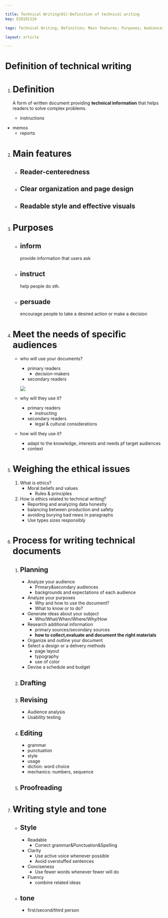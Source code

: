 ```yaml
---

title: Technical Writing(01)-Definition of technical writing
key: E20191124

tags: Technical Writing; Definition; Main features; Purposes; Audiences; Process; Style and Tone

layout: article

---
```


# Definition of technical writing

<!--more-->

1. # Definition

   A form of written document providing **technical information** that helps readers to solve complex problems.

   - instructions
- memos
   - reports

2. # Main features

   - ## Reader-centeredness

   - ## Clear organization and page design

   - ## Readable style and effective visuals

3. # Purposes

   - ## inform

     provide information that users ask

   - ## instruct

     help people do sth.

   - ## persuade

     encourage people to take a desired action or make a decision

4. # Meet the needs of specific audiences

   - who will use your documents?

     - primary readers
       - decision-makers
     - secondary readers

     ![](https://suntarliarzn-1258316859.cos.ap-chongqing.myqcloud.com/technical%20wrting/level%20of%20technicality.jpg)

   - why will they use it?

     - primary readers
       - instructing
     - secondary readers
       - legal & cultural considerations

   - how will they use it?

     - adapt to the knowledge, interests and needs pf target audiences
     - context

5. # Weighing the ethical issues

   1. What is ethics?
      - Moral beliefs and values
        - Rules & principles
   2. How is ethics related to technical writing?
      - Reporting and analyzing data honestly
      - balancing between production and safety
      - avoiding burying bad news in paragraphs
      - Use types sizes responsibly 

6. # Process for writing technical documents

   1. ## Planning

      - Analyze your audience
        - Primary&secondary audiences
        - backgrounds and expectations of each audience
      - Analyze your purposes
        -  Why and how to use the document?
        - What to know or to do?
      - Generate ideas about your subject
        - Who/What/When/Where/Why/How
      - Research additional information
        - primary sources/secondary sources
        - **how to collect,evaluate and document the right materials**
      - Organize and outline your document
      - Select a design or a delivery methods
        - page layout
        - typography
        - use of color
      - Devise a schedule and budget

   2. ## Drafting

   3. ## Revising

      - Audience analysis
      - Usability testing

   4. ## Editing

      - grammar
      - punctuation
      - style
      - usage
      - diction: word choice
      - mechanics: numbers, sequence

   5. ## Proofreading

7. # Writing style and tone

   - ## Style

     - Readable
       - Correct grammar&Punctuation&Spelling
     - Clarity
       - Use active voice whenever possible
       - Avoid overstuffed sentences
     - Conciseness
       - Use fewer words whenever fewer will do
     - Fluency
       - combine related ideas

   - ## tone

     - first/second/third person